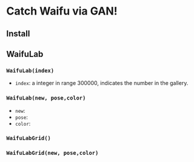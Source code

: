 Catch Waifu via GAN!
====================

## Install


## WaifuLab

### `WaifuLab(index)`

- `index`: a integer in range 300000, indicates the number in the gallery.

### `WaifuLab(new, pose,color)`

- `new`:
- `pose`:
- `color`:

### `WaifuLabGrid()`


### `WaifuLabGrid(new, pose,color)`

